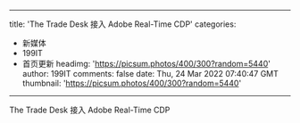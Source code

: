 
---
title: 'The Trade Desk 接入 Adobe Real-Time CDP'
categories: 
 - 新媒体
 - 199IT
 - 首页更新
headimg: 'https://picsum.photos/400/300?random=5440'
author: 199IT
comments: false
date: Thu, 24 Mar 2022 07:40:47 GMT
thumbnail: 'https://picsum.photos/400/300?random=5440'
---

<div>   
The Trade Desk 接入 Adobe Real-Time CDP  
</div>
            
